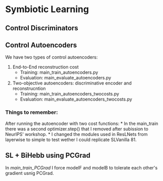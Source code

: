 # Symbiotic Learning


## Control Discriminators

## Control Autoencoders
We have two types of control autoencoders:
1. End-to-End reconstruction cost
    * Training: main_train_autoencoders.py
    * Evaluation: main_evaluate_autoencoders.py
1. Two-objective autoencoders: discriminative encoder and 
reconstrucntion
    * Training: main_train_autoencoders_twocosts.py
    * Evaluation: main_evaluate_autoencoders_twocosts.py  


### Things to remember:
After running the autoencoder with two cost functions:
    * In the main_train there was a second optimizer.step() that I removed after
    subission to NeurIPS' workshop.
    * I changed the modules used in ResLNets from layerwise to simple to test wether I could replicate SLVanilla 81.
## SL + BiHebb using PCGrad

In *main_train_PCGrad* I force modelF and modelB to tolerate each other's gradient usnig PCGrad.  